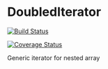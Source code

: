 # DoubledIterator
[![Build Status](https://travis-ci.org/westelh/DoubledIterator.svg?branch=travis)](https://travis-ci.org/westelh/DoubledIterator)

[![Coverage Status](https://coveralls.io/repos/github/westelh/DoubledIterator/badge.svg?branch=master)](https://coveralls.io/github/westelh/DoubledIterator?branch=master)

Generic iterator for nested array
